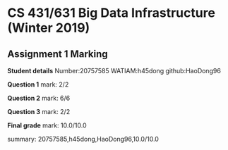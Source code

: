 # CS 431/631 Big Data Infrastructure (Winter 2019)
## Assignment 1 Marking

**Student details**
Number:20757585
WATIAM:h45dong
github:HaoDong96

**Question 1**
mark: 2/2

**Question 2**
mark: 6/6

**Question 3**
mark: 2/2

**Final grade**
mark: 10.0/10.0

summary: 20757585,h45dong,HaoDong96,10.0/10.0